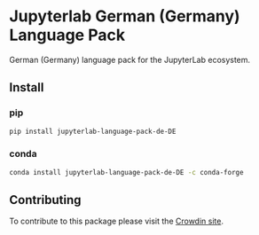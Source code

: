 # Jupyterlab German (Germany) Language Pack

German (Germany) language pack for the JupyterLab ecosystem.

## Install

### pip

```bash
pip install jupyterlab-language-pack-de-DE
```

### conda

```bash
conda install jupyterlab-language-pack-de-DE -c conda-forge
```

## Contributing

To contribute to this package please visit the [Crowdin site](https://crowdin.com/project/jupyterlab).
